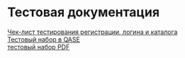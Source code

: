 # Тестовая документация 
[Чек-лист тестирования регистрации, логина и каталога](https://docs.google.com/spreadsheets/d/1QRJnKqR1zxzrA4tNYruJy2FQyvhrZar5-pCT5nkNYec/edit#gid=753269135)  
[Тестовый набор в QASE](https://app.qase.io/project/G7?author=222&previewMode=side&suite=55&tab=properties)    
[тестовый набор PDF ](https://drive.google.com/file/d/1kzMNz0Ou0rXAOi-1c4_b4qV6wWKJGpFo/view)
